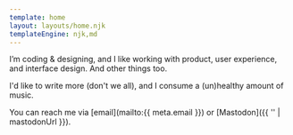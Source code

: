 ```yaml
---
template: home
layout: layouts/home.njk
templateEngine: njk,md
---
```


I’m coding & designing, and I like working with product, user experience, and
interface design. And other things too.

I'd like to write more (don't we all), and I consume a (un)healthy amount of music.

You can reach me via [email](mailto:{{ meta.email }}) or [Mastodon]({{ '' | mastodonUrl }}).
